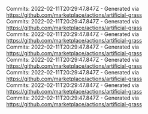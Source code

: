 Commits: 2022-02-11T20:29:47.847Z - Generated via https://github.com/marketplace/actions/artificial-grass
<br>
Commits: 2022-02-11T20:29:47.847Z - Generated via https://github.com/marketplace/actions/artificial-grass
<br>
Commits: 2022-02-11T20:29:47.847Z - Generated via https://github.com/marketplace/actions/artificial-grass
<br>
Commits: 2022-02-11T20:29:47.847Z - Generated via https://github.com/marketplace/actions/artificial-grass
<br>
Commits: 2022-02-11T20:29:47.847Z - Generated via https://github.com/marketplace/actions/artificial-grass
<br>
Commits: 2022-02-11T20:29:47.847Z - Generated via https://github.com/marketplace/actions/artificial-grass
<br>
Commits: 2022-02-11T20:29:47.847Z - Generated via https://github.com/marketplace/actions/artificial-grass
<br>
Commits: 2022-02-11T20:29:47.847Z - Generated via https://github.com/marketplace/actions/artificial-grass
<br>
